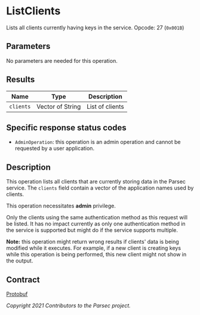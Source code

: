 # ListClients

Lists all clients currently having keys in the service. Opcode: 27 (`0x001B`)

## Parameters

No parameters are needed for this operation.

## Results

| Name      | Type             | Description     |
|-----------|------------------|-----------------|
| `clients` | Vector of String | List of clients |

## Specific response status codes

- `AdminOperation`: this operation is an admin operation and cannot be requested by a user
   application.

## Description

This operation lists all clients that are currently storing data in the Parsec service. The
`clients` field contain a vector of the application names used by clients.

This operation necessitates **admin** privilege.

Only the clients using the same authentication method as this request will be listed. It has no
impact currently as only one authentication method in the service is supported but might do if the
service supports multiple.

**Note:** this operation might return wrong results if clients' data is being modified while it
executes. For example, if a new client is creating keys while this operation is being performed,
this new client might not show in the output.

## Contract

[Protobuf](https://github.com/parallaxsecond/parsec-operations/blob/master/protobuf/list_clients.proto)

*Copyright 2021 Contributors to the Parsec project.*
